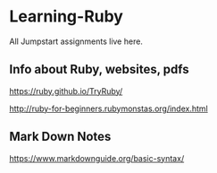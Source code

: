 # Learning-Ruby

All Jumpstart assignments live here.


## Info about Ruby, websites, pdfs

https://ruby.github.io/TryRuby/

http://ruby-for-beginners.rubymonstas.org/index.html


## Mark Down Notes

https://www.markdownguide.org/basic-syntax/
